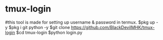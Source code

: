 # tmux-login
#this tool is made for setting up username & password in termux.
$pkg up -y
$pkg i git python -y
$git clone https://github.com/BlackDevilMHK/tmux-login
$cd tmux-login
$python login.py
